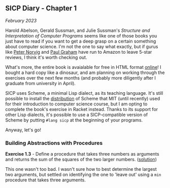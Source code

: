 ## SICP Diary - Chapter 1

_February 2023_

Harold Abelson, Gerald Sussman, and Julie Sussman's _Structure and Interpretation of Computer Programs_ seems like one of those books you just have to read if you want to get a deep grasp on a certain something about computer science. I'm not the one to say what exactly, but if gurus like [Peter Norvig](https://www.amazon.com/review/R403HR4VL71K8) and [Paul Graham](https://www.amazon.com/review/R3G05B1TQ5XGZP) have run to Amazon to leave 5-star reviews, I think it's worth checking out.

What's more, the entire book is avaialable for free in HTML format [online](https://mitp-content-server.mit.edu/books/content/sectbyfn/books_pres_0/6515/sicp.zip/index.html)! I bought a hard copy like a dinosaur, and am planning on working through the exercises over the next few months (and probably more diligently after I graduate from university in April).

SICP uses Scheme, a minimal Lisp dialect, as its teaching language. It's still possible to install the [distribution](https://www.gnu.org/software/mit-scheme/) of Scheme that MIT (until recently) used for their introduction to computer science course, but I am opting to complete the book's exercise in Racket instead. Thanks to its support for other Lisp dialects, it's possible to use a SICP-compatible version of Scheme by putting `#lang sicp` at the beginning of your programs.

Anyway, let's go!

### Building Abstractions with Procedures

__Exercise 1.3__ - Define a procedure that takes three numbers as arguments and returns the sum of the squares of the two larger numbers. ([solution](https://github.com/andkerr/sicp/blob/main/ch1/1_3.rkt))

This one wasn't too bad. I wasn't sure how to best determine the largest two arguments, but settled on identifying the one to 'leave out' using a `min` procedure that takes three arguments.
